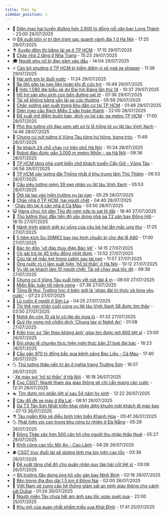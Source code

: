 ```yaml
---
title: Thời Sự
sidebar_position: 1
---
```


<!-- vnexpress-thoi-su:START -->
- 🦒 [Diện mạo hai tuyến đường hơn 2.600 tỷ đồng nối sân bay Long Thành](https://vnexpress.net/dien-mao-hai-tuyen-duong-hon-2-600-ty-dong-noi-san-bay-long-thanh-4919765.html) - 23:00 29/07/2025
- 🤓 [Đề xuất bốn vị trí làm trạm sạc quanh vành đai 1 ở Hà Nội](https://vnexpress.net/de-xuat-bon-vi-tri-lam-tram-sac-quanh-vanh-dai-1-o-ha-noi-4920447.html) - 17:25 29/07/2025
- ⚗️ [Xuyên đêm thi bằng lái xe ở TP HCM](https://vnexpress.net/xuyen-dem-thi-bang-lai-xe-o-tp-hcm-4920463.html) - 17:15 29/07/2025
- 🌊 [Cháy nhà 2 tầng ở Nha Trang](https://vnexpress.net/chay-nha-2-tang-o-nha-trang-4920438.html) - 15:23 29/07/2025
- 🎓 [Người phụ nữ bị đạn găm vào đầu](https://vnexpress.net/nguoi-phu-nu-bi-dan-gam-vao-dau-4920416.html) - 14:04 29/07/2025
- 🔥 [Cán bộ phường ở TP HCM bị kiểm điểm vì xô ngã xe shipper](https://vnexpress.net/can-bo-phuong-o-tp-hcm-bi-kiem-diem-vi-xo-nga-xe-shipper-4920404.html) - 11:36 29/07/2025
- 🦏 [Hai anh em bị đuối nước](https://vnexpress.net/hai-anh-em-bi-duoi-nuoc-4920374.html) - 11:24 29/07/2025
- 👺 [Ba ôtô gặp tai nạn liên hoàn khi đi cứu trợ](https://vnexpress.net/ba-oto-gap-tai-nan-lien-hoan-khi-di-cuu-tro-4920385.html) - 10:49 29/07/2025
- 🧑‍🏫 [Hơn 1.580 đại biểu sẽ dự Đại hội Đảng lần thứ 14](https://vnexpress.net/hon-1-580-dai-bieu-se-du-dai-hoi-dang-lan-thu-14-4920378.html) - 10:37 29/07/2025
- 🚦 [Hỗ trợ sản phụ sinh con bên đường sạt lở](https://vnexpress.net/ho-tro-san-phu-sinh-con-ben-duong-sat-lo-4920237.html) - 07:36 29/07/2025
- 🎉 [Tài xế không bằng vẫn lái xe cứu thương](https://vnexpress.net/tai-xe-khong-bang-van-lai-xe-cuu-thuong-4920216.html) - 05:56 29/07/2025
- 🦒 [Cháy xưởng sản xuất trong khu dân cư tại TP HCM](https://vnexpress.net/chay-xuong-san-xuat-trong-khu-dan-cu-tai-tp-hcm-4920038.html) - 01:49 29/07/2025
- 🤗 [Diện mạo cầu Rạch Miễu 2 sắp hoàn thành](https://vnexpress.net/dien-mao-cau-rach-mieu-2-sap-hoan-thanh-4919917.html) - 22:00 28/07/2025
- 💼 [Đề xuất mở điểm buôn bán, dịch vụ tại các ga metro TP HCM](https://vnexpress.net/de-xuat-mo-diem-buon-ban-dich-vu-tai-cac-ga-metro-tp-hcm-4919947.html) - 17:00 28/07/2025
- 🤩 [Phó thủ tướng chỉ đạo xem xét xử lý lỗ hổng từ vụ lật tàu Vịnh Xanh](https://vnexpress.net/pho-thu-tuong-chi-dao-xem-xet-xu-ly-lo-hong-tu-vu-lat-tau-vinh-xanh-4919959.html) - 14:46 28/07/2025
- 🤡 [Chung cư nứt tường ở Vũng Tàu từng hư hỏng, bong tróc](https://vnexpress.net/chung-cu-nut-tuong-o-vung-tau-tung-hu-hong-bong-troc-4919900.html) - 11:49 28/07/2025
- 💯 [Xe khách 24 chỗ cháy rụi trên phố Hà Nội](https://vnexpress.net/xe-khach-24-cho-chay-rui-tren-pho-ha-noi-4919925.html) - 10:34 28/07/2025
- 👺 [Robot đào được gần 3.000 m metro Nhổn - ga Hà Nội](https://vnexpress.net/robot-dao-duoc-gan-3-000-m-metro-nhon-ga-ha-noi-4919850.html) - 09:36 28/07/2025
- 🌮 [TP HCM tăng phà vượt biển chở khách tuyến Cần Giờ - Vũng Tàu](https://vnexpress.net/tp-hcm-tang-pha-vuot-bien-cho-khach-tuyen-can-gio-vung-tau-4919781.html) - 06:56 28/07/2025
- 🥸 [TP HCM xây tượng đài Thống nhất ở khu trung tâm Thủ Thiêm](https://vnexpress.net/tp-hcm-xay-tuong-dai-thong-nhat-o-khu-trung-tam-thu-thiem-4919763.html) - 06:53 28/07/2025
- 🐻 [Cầu siêu tưởng niệm 39 nạn nhân vụ lật tàu Vịnh Xanh](https://vnexpress.net/cau-sieu-tuong-niem-39-nan-nhan-vu-lat-tau-vinh-xanh-4919756.html) - 05:53 28/07/2025
- 👀 [Ôtô tải lao vào hiện trường vụ tai nạn](https://vnexpress.net/oto-tai-lao-vao-hien-truong-vu-tai-nan-4919745.html) - 05:29 28/07/2025
- 🤔 [Cháy nhà ở TP HCM, hai người chết](https://vnexpress.net/chay-nha-o-tp-hcm-hai-nguoi-chet-4919741.html) - 04:40 28/07/2025
- 🕯 [Cháy lớn tại 4 căn nhà ở Cà Mau](https://vnexpress.net/chay-lon-tai-4-can-nha-o-ca-mau-4919707.html) - 03:50 28/07/2025
- 😺 [Hàng chục hộ dân Thủ đô nơm nớp lo sạt lở đất](https://vnexpress.net/hang-chuc-ho-dan-thu-do-nom-nop-lo-sat-lo-dat-4919222.html) - 18:40 27/07/2025
- 🦆 [Thủ tướng thúc đẩy tiến độ xây dựng nhà ga T2 sân bay Đồng Hới](https://vnexpress.net/thu-tuong-thuc-day-tien-do-xay-dung-nha-ga-t2-san-bay-dong-hoi-4919496.html) - 18:10 27/07/2025
- 🧰 [Hành trình giành giật sự sống của cậu bé hai lần mắc ung thư](https://vnexpress.net/hanh-trinh-gianh-giat-su-song-cua-cau-be-hai-lan-mac-ung-thu-4919519.html) - 17:25 27/07/2025
- 🦍 [5 tiêm kích Su-30MK2 bay tạo hình chuẩn bị cho đại lễ A80](https://vnexpress.net/5-tiem-kich-su-30mk2-bay-tao-hinh-chuan-bi-cho-dai-le-a80-4919542.html) - 17:00 27/07/2025
- 🧰 [Bác tin đồn &#39;vỡ đập thủy điện Bản Vẽ&#39;](https://vnexpress.net/bac-tin-don-vo-dap-thuy-dien-ban-ve-4919534.html) - 14:15 27/07/2025
- 💃 [Cô gái trả lại 45 triệu đồng nhặt được](https://vnexpress.net/co-gai-tra-lai-45-trieu-dong-nhat-duoc-4919532.html) - 13:52 27/07/2025
- 🧰 [Cứu tài xế mắc kẹt trong cabin sau tai nạn](https://vnexpress.net/cuu-tai-xe-mac-ket-trong-cabin-sau-tai-nan-4919529.html) - 11:57 27/07/2025
- 🚀 [Ống nước rò rỉ làm xuất hiện &#39;hố tử thần&#39; ở Hà Nội](https://vnexpress.net/ong-nuoc-ro-ri-lam-xuat-hien-ho-tu-than-o-ha-noi-4919499.html) - 10:12 27/07/2025
- 🎊 [Vụ lật xe khách làm 10 người chết: Tài xế chạy quá tốc độ](https://vnexpress.net/vu-lat-xe-khach-lam-10-nguoi-chet-tai-xe-chay-qua-toc-do-4919495.html) - 09:38 27/07/2025
- 🤭 [Chung cư ở Vũng Tàu xuất hiện vết nứt dài 4 m](https://vnexpress.net/chung-cu-o-vung-tau-xuat-hien-vet-nut-dai-4-m-4919468.html) - 08:00 27/07/2025
- 🤗 [Miền Bắc tuần tới nắng nóng](https://vnexpress.net/mien-bac-tuan-toi-nang-nong-4919456.html) - 07:39 27/07/2025
- 🌈 [Tổng Bí thư: Trường học ở biên giới là &#39;pháo đài tri thức và lòng yêu nước&#39;](https://vnexpress.net/tong-bi-thu-truong-hoc-o-bien-gioi-la-phao-dai-tri-thuc-va-long-yeu-nuoc-4919434.html) - 07:23 27/07/2025
- 🦣 [Lũ cuốn 4 người ở Sơn La](https://vnexpress.net/lu-cuon-4-nguoi-o-son-la-4919419.html) - 04:25 27/07/2025
- 🎡 [Thi thể nạn nhân cuối cùng vụ lật tàu Vịnh Xanh 58 được tìm thấy](https://vnexpress.net/thi-the-nan-nhan-cuoi-cung-vu-lat-tau-vinh-xanh-58-duoc-tim-thay-4919277.html) - 03:50 27/07/2025
- 🦏 [Nghệ An còn 10 xã bị cô lập do mưa lũ](https://vnexpress.net/nghe-an-con-10-xa-bi-co-lap-do-mua-lu-4919366.html) - 01:32 27/07/2025
- 🎊 [Quỹ Hy vọng mở chiến dịch &#39;Chung tay vì Nghệ An&#39;](https://vnexpress.net/quy-hy-vong-mo-chien-dich-chung-tay-vi-nghe-an-4919349.html) - 01:08 27/07/2025
- 🫶 [Kiến trúc sư &#39;lần theo không ảnh&#39; giúp tìm được mộ 600 liệt sĩ](https://vnexpress.net/kien-truc-su-lan-theo-khong-anh-giup-tim-duoc-mo-600-liet-si-4919339.html) - 23:00 26/07/2025
- 🤔 [Đội pháo lễ chuyên thực hiện nghi thức bắn 21 loạt đại bác](https://vnexpress.net/doi-phao-le-chuyen-thuc-hien-nghi-thuc-ban-21-loat-dai-bac-4918788.html) - 18:23 26/07/2025
- 🤠 [Cầu gần 970 tỷ đồng bắc qua kênh xáng Bạc Liêu - Cà Mau](https://vnexpress.net/cau-gan-970-ty-dong-bac-qua-kenh-xang-bac-lieu-ca-mau-4919246.html) - 17:40 26/07/2025
- 🌜 [Thủ tướng thắp nến tri ân ở nghĩa trang Trường Sơn](https://vnexpress.net/thu-tuong-thap-nen-tri-an-o-nghia-trang-truong-son-4919338.html) - 16:57 26/07/2025
- 🕯 [Xe máy sụt &#39;hố tử thần&#39; ở Hà Nội](https://vnexpress.net/xe-may-sut-ho-tu-than-o-ha-noi-4919342.html) - 16:18 26/07/2025
- 🤔 [Cục CSGT: Người tham gia giao thông sẽ chỉ cần mang căn cước](https://vnexpress.net/cuc-csgt-nguoi-tham-gia-giao-thong-se-chi-can-mang-can-cuoc-4919315.html) - 12:31 26/07/2025
- 🏊 [Tìm được mộ phần liệt sĩ sau 54 năm hy sinh](https://vnexpress.net/tim-duoc-mo-phan-liet-si-sau-54-nam-hy-sinh-4919313.html) - 12:22 26/07/2025
- 🌮 [Cây đổ đè xe máy ở Đà Lạt](https://vnexpress.net/cay-do-de-xe-may-o-da-lat-4919275.html) - 08:51 26/07/2025
- 🫣 [Ga T3 Tân Sơn Nhất triển khai nhận diện khuôn mặt khách đi máy bay](https://vnexpress.net/ga-t3-tan-son-nhat-trien-khai-nhan-dien-khuon-mat-khach-di-may-bay-4919250.html) - 07:13 26/07/2025
- ⚗️ [Tàu ngầm Kilo sẽ diễu binh trên biển Khánh Hòa](https://vnexpress.net/tau-ngam-kilo-se-dieu-binh-tren-bien-khanh-hoa-4919235.html) - 05:41 26/07/2025
- 🌜 [Phát hiện voi con trong khu rừng tự nhiên ở Đà Nẵng](https://vnexpress.net/phat-hien-voi-con-trong-khu-rung-tu-nhien-o-da-nang-4919219.html) - 05:28 26/07/2025
- 🌁 [Đồng Tháp xây hơn 500 căn hộ cho người thu nhập thấp thuê](https://vnexpress.net/dong-thap-xay-hon-500-can-ho-cho-nguoi-thu-nhap-thap-thue-4919234.html) - 05:27 26/07/2025
- 🐲 [Khởi công cao tốc Mỹ An - Cao Lãnh](https://vnexpress.net/khoi-cong-cao-toc-my-an-cao-lanh-4919205.html) - 04:26 26/07/2025
- ⛽️ [CSGT truy đuổi tài xế dương tính ma túy trên cao tốc](https://vnexpress.net/csgt-truy-duoi-tai-xe-duong-tinh-ma-tuy-tren-cao-toc-4919183.html) - 03:36 26/07/2025
- 🗽 [Đề xuất tăng chế độ cho quân nhân quy tập hài cốt liệt sĩ](https://vnexpress.net/de-xuat-tang-che-do-cho-quan-nhan-quy-tap-hai-cot-liet-si-4919152.html) - 03:06 26/07/2025
- 🔥 [Bộ trưởng Xây dựng ủng hộ xây sân bay Ninh Bình](https://vnexpress.net/bo-truong-xay-dung-ung-ho-xay-san-bay-ninh-binh-4919148.html) - 02:16 26/07/2025
- 💯 [Bên trong địa đạo dài 1,5 km ở Đồng Nai](https://vnexpress.net/ben-trong-dia-dao-dai-1-5-km-o-dong-nai-4918882.html) - 02:00 26/07/2025
- 🦆 [Việt Nam sẽ cung cấp hệ thống giám sát an ninh giao thông cho cảnh sát Dubai](https://vnexpress.net/viet-nam-se-cung-cap-he-thong-giam-sat-an-ninh-giao-thong-cho-canh-sat-dubai-4919119.html) - 01:24 26/07/2025
- 🫣 [Người miền Tây chưa hết ám ảnh sau lốc xoáy quét qua](https://vnexpress.net/nguoi-mien-tay-chua-het-am-anh-sau-loc-xoay-quet-qua-4919066.html) - 22:00 25/07/2025
- 🤡 [Khu mộ của quan nhất phẩm triều vua Khải Định](https://vnexpress.net/khu-mo-cua-quan-nhat-pham-trieu-vua-khai-dinh-4918050.html) - 17:41 25/07/2025<!-- vnexpress-thoi-su:END -->